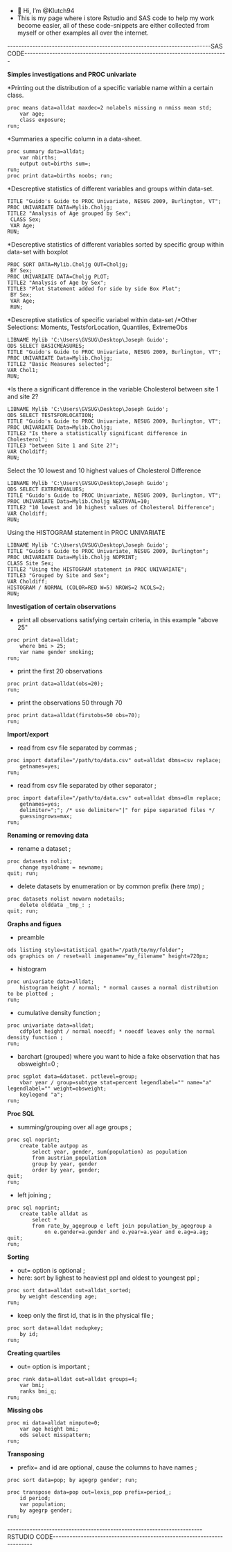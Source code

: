 - 👋 Hi, I’m @Klutch94
- This is my page where i store Rstudio and SAS code to help my work become easier, all of these code-snippets are either collected from myself or other examples all over the internet.

-------------------------------------------------------------------------SAS CODE-------------------------------------------------------------------------

**************************************Simples investigations and PROC univariate**************************************

*Printing out the distribution of a specific variable name within a certain class.
```
proc means data=alldat maxdec=2 nolabels missing n nmiss mean std;
    var age;
    class exposure;
run;
```
*Summaries a specific column in a data-sheet.
```
proc summary data=alldat;
    var nbirths;
    output out=births sum=;
run;
proc print data=births noobs; run; 
```
*Descreptive statistics of different variables and groups within data-set.
```
TITLE "Guido's Guide to PROC Univariate, NESUG 2009, Burlington, VT";
PROC UNIVARIATE DATA=Mylib.Choljg;
TITLE2 "Analysis of Age grouped by Sex";
 CLASS Sex;
 VAR Age;
RUN; 
```
*Descreptive statistics of different variables sorted by specific group within data-set with boxplot
```
PROC SORT DATA=Mylib.Choljg OUT=Choljg;
 BY Sex;
PROC UNIVARIATE DATA=Choljg PLOT;
TITLE2 "Analysis of Age by Sex";
TITLE3 "Plot Statement added for side by side Box Plot";
 BY Sex;
 VAR Age;
 RUN;
 ```
 *Descreptive statistics of specific variabel within data-set
 /*Other Selections: Moments, TestsforLocation, Quantiles, ExtremeObs 
 ```
LIBNAME Mylib 'C:\Users\GVSUG\Desktop\Joseph Guido';
ODS SELECT BASICMEASURES;
TITLE "Guido's Guide to PROC Univariate, NESUG 2009, Burlington, VT";
PROC UNIVARIATE Data=Mylib.Choljg;
TITLE2 "Basic Measures selected";
 VAR Chol1;
RUN;
```

*Is there a significant difference in the variable Cholesterol between site 1 and site 2?
```
LIBNAME Mylib 'C:\Users\GVSUG\Desktop\Joseph Guido';
ODS SELECT TESTSFORLOCATION;
TITLE "Guido's Guide to PROC Univariate, NESUG 2009, Burlington, VT";
PROC UNIVARIATE Data=Mylib.Choljg;
TITLE2 "Is there a statistically significant difference in Cholesterol";
TITLE3 "between Site 1 and Site 2?";
VAR Choldiff;
RUN; 
```
Select the 10 lowest and 10 highest values of Cholesterol Difference 
```
LIBNAME Mylib 'C:\Users\GVSUG\Desktop\Joseph Guido';
ODS SELECT EXTREMEVALUES;
TITLE "Guido's Guide to PROC Univariate, NESUG 2009, Burlington, VT";
PROC UNIVARIATE Data=Mylib.Choljg NEXTRVAL=10;
TITLE2 "10 lowest and 10 highest values of Cholesterol Difference";
VAR Choldiff;
RUN; 
```
Using the HISTOGRAM statement in PROC UNIVARIATE 
```
LIBNAME Mylib 'C:\Users\GVSUG\Desktop\Joseph Guido';
TITLE "Guido's Guide to PROC Univariate, NESUG 2009, Burlington";
PROC UNIVARIATE Data=Mylib.Choljg NOPRINT;
CLASS Site Sex;
TITLE2 "Using the HISTOGRAM statement in PROC UNIVARIATE";
TITLE3 "Grouped by Site and Sex";
VAR Choldiff;
HISTOGRAM / NORMAL (COLOR=RED W=5) NROWS=2 NCOLS=2;
RUN; 
```
**************************************Investigation of certain observations**************************************
* print all observations satisfying certain criteria, in this example "above 25" 
```
proc print data=alldat;
    where bmi > 25;
    var name gender smoking;
run;
```
* print the first 20 observations 
```
proc print data=alldat(obs=20);
run;
```
* print the observations 50 through 70 
```
proc print data=alldat(firstobs=50 obs=70);
run;
```
**************************************Import/export**************************************
* read from csv file separated by commas ;
```
proc import datafile="/path/to/data.csv" out=alldat dbms=csv replace;
    getnames=yes;
run;
```
* read from csv file separated by other separator ;
```
proc import datafile="/path/to/data.csv" out=alldat dbms=dlm replace;
    getnames=yes;
    delimiter=";"; /* use delimiter="|" for pipe separated files */
    guessingrows=max;
run;
```

**************************************Renaming or removing data**************************************
* rename a dataset ;
```
proc datasets nolist;
    change myoldname = newname;
quit; run;
```
* delete datasets by enumeration or by common prefix (here _tmp_) ;
```
proc datasets nolist nowarn nodetails;
    delete olddata _tmp_: ;
quit; run;
```
**************************************Graphs and figues**************************************
* preamble 
```
ods listing style=statistical gpath="/path/to/my/folder"; 
ods graphics on / reset=all imagename="my_filename" height=720px;
```

* histogram 
```
proc univariate data=alldat;
    histogram height / normal; * normal causes a normal distribution to be plotted ;
run;
```
* cumulative density function ;
```
proc univariate data=alldat;
    cdfplot height / normal noecdf; * noecdf leaves only the normal density function ;
run;
```
* barchart (grouped) where you want to hide a fake observation that has obsweight=0 ;
```
proc sgplot data=&dataset. pctlevel=group;
    vbar year / group=subtype stat=percent legendlabel="" name="a" legendlabel="" weight=obsweight;
    keylegend "a";
run;
```

**************************************Proc SQL**************************************

* summing/grouping over all age groups ;
```
proc sql noprint;
	create table autpop as 
		select year, gender, sum(population) as population
		from austrian_population 
		group by year, gender
		order by year, gender;
quit; 
run;
```
* left joining ;
```
proc sql noprint;
    create table alldat as
        select * 
        from rate_by_agegroup e left join population_by_agegroup a 
            on e.gender=a.gender and e.year=a.year and e.ag=a.ag;
quit;
run;
```
**************************************Sorting**************************************
* out= option is optional ;
* here: sort by lighest to heaviest ppl and oldest to youngest ppl ;
```
proc sort data=alldat out=alldat_sorted;
    by weight descending age;
run;
```
* keep only the first id, that is in the physical file ;
```
proc sort data=alldat nodupkey;
    by id;
run;
```
**************************************Creating quartiles**************************************
* out= option is important ;
```
proc rank data=alldat out=alldat groups=4;
    var bmi;
    ranks bmi_q;
run;
```
**************************************Missing obs**************************************
```
proc mi data=alldat nimpute=0;
    var age height bmi;
    ods select misspattern;
run;
```
**************************************Transposing**************************************
* prefix= and id are optional, cause the columns to have names ;
```
proc sort data=pop; by agegrp gender; run;

proc transpose data=pop out=lexis_pop prefix=period_;
    id period;
    var population;
    by agegrp gender;
run;
```


----------------------------------------------------------------------RSTUDIO CODE----------------------------------------------------------------------


<!---
Klutch94/Klutch94 is a ✨ special ✨ repository because its `README.md` (this file) appears on your GitHub profile.
You can click the Preview link to take a look at your changes.
--->
